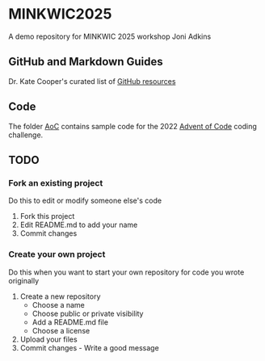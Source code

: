 # MINKWIC2025
A demo repository for MINKWIC 2025 workshop
Joni Adkins

## GitHub and Markdown Guides
Dr. Kate Cooper's curated list of [GitHub resources](https://github.com/kmcooper/MINKWIC2023/blob/main/documents/guides.md)

## Code
The folder [AoC](AoC) contains sample code for the 2022 [Advent of Code](https://adventofcode.com/2022) coding challenge.

## TODO
### Fork an existing project
Do this to edit or modify someone else's code
1. Fork this project
2. Edit README.md to add your name
3. Commit changes

### Create your own project
Do this when you want to start your own repository for code you wrote originally
1. Create a new repository
   - Choose a name
   - Choose public or private visibility
   - Add a README.md file
   - Choose a license
2. Upload your files
3. Commit changes - Write a good message

